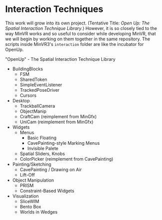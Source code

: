 # Interaction Techniques

  This work will grow into its own project.  (Tentative Title:  *Open Up: The Spatial Interaction Technique Library*.)  However, it is so closely tied to the way MinVR works and so useful to consider while developing MinVR, that we will begin by working on them together in the same repository.  The scripts inside MinVR3's `interaction` folder are like the incubator for OpenUp.

  "OpenUp" - The Spatial Interaction Technique Library
  - BuildingBlocks
    - FSM
    - SharedToken
    - SimpleEventListener
    - TrackedPoseDriver
    - Cursors
  - Desktop
    - TrackballCamera
    - ObjectManip
    - CraftCam (reimplement from MinGfx)
    - UniCam (reimplement from MinGfx)
  - Widgets
    - Menus
      - Basic Floating
      - CavePainting-style Marking Menus
      - Invisible Palete
    - Spatial Sliders, Knobs
    - ColorPicker (reimplement from CavePainting)
  - Painting/Sketching
    - CavePainting / Drawing on Air
    - Lift-Off
  - Object Manipulation
    - PRISM
    - Constraint-Based Widgets
  - Visualization
    - SliceWIM
    - Bento Box
    - Worlds in Wedges

